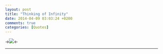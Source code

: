 ```yaml
---
layout: post
title: "Thinking of Infinity"
date: 2014-04-09 03:03:24 +0200
comments: true
categories: [Quotes]
---
```


->![](http://i.imgur.com/Bs2adYU.png)<-

---
